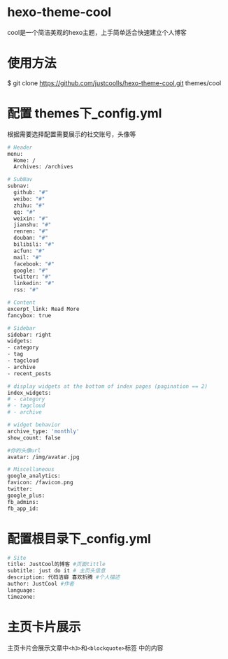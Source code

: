 # hexo-theme-cool
cool是一个简洁美观的hexo主题，上手简单适合快速建立个人博客

# 使用方法
$ git clone https://github.com/justcoolls/hexo-theme-cool.git  themes/cool

# 配置 themes下_config.yml
根据需要选择配置需要展示的社交账号，头像等
```bash
# Header
menu:
  Home: /
  Archives: /archives

# SubNav
subnav:
  github: "#"
  weibo: "#"
  zhihu: "#"
  qq: "#"
  weixin: "#"
  jianshu: "#"
  renren: "#"
  douban: "#"
  bilibili: "#"
  acfun: "#"
  mail: "#"
  facebook: "#"
  google: "#"
  twitter: "#"
  linkedin: "#"
  rss: "#"

# Content
excerpt_link: Read More
fancybox: true

# Sidebar
sidebar: right
widgets:
- category
- tag
- tagcloud
- archive
- recent_posts

# display widgets at the bottom of index pages (pagination == 2)
index_widgets:
# - category
# - tagcloud
# - archive

# widget behavior
archive_type: 'monthly'
show_count: false

#你的头像url
avatar: /img/avatar.jpg

# Miscellaneous
google_analytics:
favicon: /favicon.png
twitter:
google_plus:
fb_admins:
fb_app_id:
```
# 配置根目录下_config.yml
```bash
# Site
title: JustCool的博客 #页面tittle
subtitle: just do it # 主页头信息
description: 代码洁癖 喜欢折腾 #个人描述
author: JustCool #作者
language:
timezone:
```
# 主页卡片展示
主页卡片会展示文章中`<h3>`和`<blockquote>`标签 中的内容
